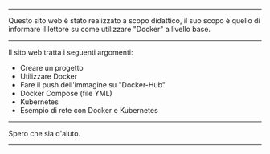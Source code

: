 ------------------------------------------------------------------

Questo sito web è stato realizzato a scopo didattico, il suo scopo
è quello di informare il lettore su come utilizzare "Docker" a 
livello base.

------------------------------------------------------------------

Il sito web tratta i seguenti argomenti:
- Creare un progetto
- Utilizzare Docker
- Fare il push dell'immagine su "Docker-Hub"
- Docker Compose (file YML)
- Kubernetes 
- Esempio di rete con Docker e Kubernetes

------------------------------------------------------------------

Spero che sia d'aiuto.

------------------------------------------------------------------